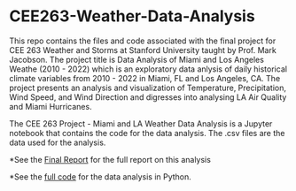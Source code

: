 # CEE263-Weather-Data-Analysis

This repo contains the files and code associated with the final project for CEE 263 Weather and Storms at Stanford University taught by Prof. Mark Jacobson. 
The project title is Data Analysis of Miami and Los Angeles Weathe (2010 - 2022) which is an exploratory data anlysis of daily historical
climate variables from 2010 - 2022 in Miami, FL and Los Angeles, CA. The project presents an analysis and visualization of Temperature, Precipitation, Wind Speed, and Wind Direction and digresses into analysing LA Air Quality and Miami Hurricanes. 

The CEE 263 Project - Miami and LA Weather Data Analysis is a Jupyter notebook that contains the code for the data analysis.
The .csv files are the data used for the analysis.

*See the [Final Report](https://github.com/raghavsharma99/CEE263-Weather-Data-Analysis/blob/main/CEE%20263C%20Final%20Report%20-%20Raghav%20Sharma.pdf)  for the full report on this analysis

*See the [full code](https://github.com/raghavsharma99/CEE263-Weather-Data-Analysis/blob/main/CEE%20263C%20Project-%20Miami%20and%20LA%20Weather%20Data%20Analysis.ipynb) for the data analysis in Python.
